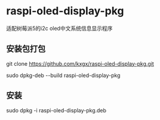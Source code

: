 # raspi-oled-display-pkg
适配树莓派5的i2c oled中文系统信息显示程序

## 安装包打包
git clone https://github.com/kxgx/raspi-oled-display-pkg.git

sudo dpkg-deb --build raspi-oled-display-pkg
## 安装
sudo dpkg -i raspi-oled-display-pkg.deb
